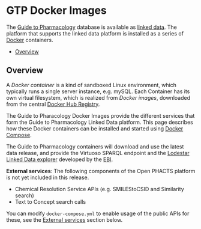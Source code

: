 # GTP Docker Images

The [Guide to Pharmacology](http://www.guidetopharmacology.org/) database is available as [linked data](https://www.w3.org/standards/semanticweb/data). The platform that supports the linked data platform is installed as a series of [Docker](http://docker.com/) containers.

- [Overview](#overview)

## Overview

A *Docker container* is a kind of sandboxed Linux environment, which typically runs a single server instance, e.g. mySQL. Each Container has its own virtual filesystem, which is realized from *Docker images*, downloaded from the central [Docker Hub Registry](https://registry.hub.docker.com/).

The Guide to Pharacology Docker Images provide the different services that form the Guide to Pharmacology Linked Data platform. This page describes how these Docker containers can be installed and started using [Docker Compose](http://docs.docker.com/compose/).

The Guide to Pharmacology containers will download and use the latest data release, and provide the Virtuoso SPARQL endpoint and the [Lodestar Linked Data explorer](http://ebispot.github.io/lodestar/) developed by the [EBI](http://www.ebi.ac.uk/).

**External services**: The following components of the Open PHACTS platform is not yet included in this release.

- Chemical Resolution Service APIs (e.g. SMILEStoCSID and Similarity search)
- Text to Concept search calls

You can modify `docker-compose.yml` to enable usage of the public APIs for these, see the [External services](https://github.com/openphacts/ops-docker/blob/master/-external-services) section below.